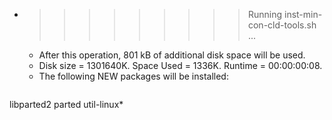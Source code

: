 * >>>>>>>>> Running inst-min-con-cld-tools.sh ...
  * After this operation, 801 kB of additional disk space will be used.
  * Disk size = 1301640K. Space Used = 1336K. Runtime = 00:00:00:08.
  * The following NEW packages will be installed:
  ```bash
libparted2 parted util-linux*
  ```
